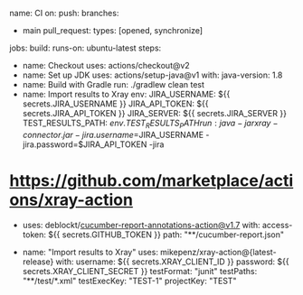 name: CI
on:
push:
branches:
- main
  pull_request:
  types: [opened, synchronize]

jobs:
build:
runs-on: ubuntu-latest
steps:
- name: Checkout
  uses: actions/checkout@v2
- name: Set up JDK
  uses: actions/setup-java@v1
  with:
  java-version: 1.8
- name: Build with Gradle
  run: ./gradlew clean test
- name: Import results to Xray
  env:
  JIRA_USERNAME: ${{ secrets.JIRA_USERNAME }}
  JIRA_API_TOKEN: ${{ secrets.JIRA_API_TOKEN }}
  JIRA_SERVER: ${{ secrets.JIRA_SERVER }}
  TEST_RESULTS_PATH: ${{ env.TEST_RESULTS_PATH }}
  run: java -jar xray-connector.jar -jira.username=$JIRA_USERNAME -jira.password=$JIRA_API_TOKEN -jira


# https://github.com/marketplace/actions/xray-action
- uses: deblockt/cucumber-report-annotations-action@v1.7
  with:
  access-token: ${{ secrets.GITHUB_TOKEN }}
  path: "**/cucumber-report.json"

- name: "Import results to Xray"
  uses: mikepenz/xray-action@{latest-release}
  with:
  username: ${{ secrets.XRAY_CLIENT_ID }}
  password: ${{ secrets.XRAY_CLIENT_SECRET }}
  testFormat: "junit"
  testPaths: "**/test/*.xml"
  testExecKey: "TEST-1"
  projectKey: "TEST"
